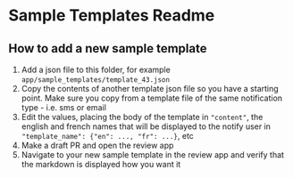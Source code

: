 # Sample Templates Readme

## How to add a new sample template

1. Add a json file to this folder, for example `app/sample_templates/template_43.json`
2. Copy the contents of another template json file so you have a starting point. Make sure you copy from a template file of the same notification type - i.e. sms or email
3. Edit the values, placing the body of the template in `"content"`, the english and french names that will be displayed to the notify user in `"template_name": {"en": ..., "fr": ...}`, etc
4. Make a draft PR and open the review app
5. Navigate to your new sample template in the review app and verify that the markdown is displayed how you want it